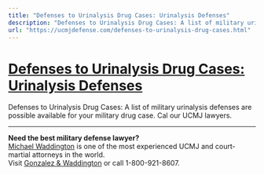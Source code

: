 ```yaml
---
title: "Defenses to Urinalysis Drug Cases: Urinalysis Defenses"
description: "Defenses to Urinalysis Drug Cases: A list of military urinalysis defenses are possible available for your military drug case. Cal our UCMJ lawyers."
url: "https://ucmjdefense.com/defenses-to-urinalysis-drug-cases.html"
---
```


# [Defenses to Urinalysis Drug Cases: Urinalysis Defenses](https://ucmjdefense.com/defenses-to-urinalysis-drug-cases.html)

Defenses to Urinalysis Drug Cases: A list of military urinalysis defenses are possible available for your military drug case. Cal our UCMJ lawyers.

---

**Need the best military defense lawyer?**  
[Michael Waddington](https://ucmjdefense.com/attorneys/michael-stewart-waddington-partner.html) is one of the most experienced UCMJ and court-martial attorneys in the world.  
Visit [Gonzalez & Waddington](https://ucmjdefense.com) or call 1-800-921-8607.

